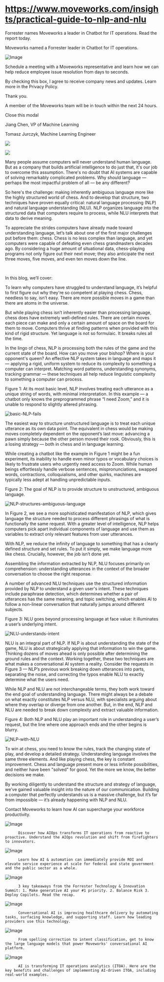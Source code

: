 # https://www.moveworks.com/insights/practical-guide-to-nlp-and-nlu

Forrester names Moveworks a leader in Chatbot for IT operations. Read the report today.

Moveworks named a Forrester leader in Chatbot for IT operations. 

![Image](https://www.moveworks.com/hubfs/img/site/qr-demo.png)

Schedule a meeting with a Moveworks representative and learn how we can help reduce employee issue resolution from days to seconds.

By checking this box, I agree to receive company news and updates. Learn more in the Privacy Policy.

Thank you.

A member of the Moveworks team will be in touch within the next 24 hours.



  Close this modal
  



Jiang Chen, VP of Machine Learning



Tomasz Jurczyk, Machine Learning Engineer


![](https://www.moveworks.com/hubfs/img/blog/20191222-practical-guide-to-nlp-and-nlu/practical-guide-to-nlp-and-nlu.jpg)

![](https://www.moveworks.com/hubfs/img/blog/20191222-practical-guide-to-nlp-and-nlu/practical-guide-to-nlp-and-nlu.jpg)

Many people assume computers will never understand human language. But as a company that builds artificial intelligence to do just that, it's our job to overcome this assumption. There's no doubt that AI systems are capable of solving remarkably complicated problems. Why should language — perhaps the most impactful problem of all — be any different?

So here's the challenge: making inherently ambiguous language more like the highly structured world of chess. And to develop that structure, two techniques have proven equally critical: natural language processing (NLP) and natural language understanding (NLU). NLP organizes language into the structured data that computers require to process, while NLU interprets that data to derive meaning.

To appreciate the strides computers have already made toward understanding language, let’s talk about one of the first major challenges put before them: chess. Chess is no less complex than language, and yet computers were capable of defeating even chess grandmasters decades ago. By considering a huge amount of situational data, chess-playing programs not only figure out their next move; they also anticipate the next three moves, five moves, and even ten moves down the line.

 

In this blog, we’ll cover:

To learn why computers have struggled to understand language, it’s helpful to first figure out why they're so competent at playing chess. Chess, needless to say, isn’t easy. There are more possible moves in a game than there are atoms in the universe.

But while playing chess isn’t inherently easier than processing language, chess does have extremely well-defined rules. There are certain moves each piece can make and only a certain amount of space on the board for them to move. Computers thrive at finding patterns when provided with this kind of rigid structure. Yet language is not so formulaic. It breaks rules all the time.

In the lingo of chess, NLP is processing both the rules of the game and the current state of the board. How can you move your bishop? Where is your opponent's queen? An effective NLP system takes in language and maps it — applying a rigid, uniform system to reduce its complexity to something a computer can interpret. Matching word patterns, understanding synonyms, tracking grammar — these techniques all help reduce linguistic complexity to something a computer can process.

Figure 1: At its most basic level, NLP involves treating each utterance as a unique string of words, with minimal interpretation. In this example — a chatbot only knows the preprogrammed phrase “I need Zoom,” and it is unable to respond to slightly altered phrasing.

![basic-NLP-fails](https://www.moveworks.com/hs-fs/hubfs/img/blog/20191222-practical-guide-to-nlp-and-nlu/basic-NLP-fails.png?width=760&name=basic-NLP-fails.png)

The easiest way to structure unstructured language is to treat each unique utterance as its own data point. The equivalent in chess would be making moves completely dependent on the opponent’s last move: advancing a pawn simply because the other person moved their rook. Obviously, this is a losing strategy — both in chess and in language learning. 

While creating a chatbot like the example in Figure 1 might be a fun experiment, its inability to handle even minor typos or vocabulary choices is likely to frustrate users who urgently need access to Zoom. While human beings effortlessly handle verbose sentences, mispronunciations, swapped words, contractions, colloquialisms, and other quirks, machines are typically less adept at handling unpredictable inputs.

Figure 2: The goal of NLP is to provide structure to unstructured, ambiguous language.

![NLP-structures-ambiguous-language](https://www.moveworks.com/hs-fs/hubfs/img/blog/20191222-practical-guide-to-nlp-and-nlu/NLP-structures-ambiguous-language.png?width=760&name=NLP-structures-ambiguous-language.png)

In Figure 2, we see a more sophisticated manifestation of NLP, which gives language the structure needed to process different phrasings of what is functionally the same request. With a greater level of intelligence, NLP helps computers pick apart individual components of language and use them as variables to extract only relevant features from user utterances.

With NLP, we reduce the infinity of language to something that has a clearly defined structure and set rules. To put it simply, we make language more like chess. Crucially, however, the job isn’t done yet. 

Assembling the information extracted by NLP, NLU focuses primarily on comprehension: understanding utterances in the context of the broader conversation to choose the right response.

A number of advanced NLU techniques use the structured information provided by NLP to understand a given user's intent. These techniques include paraphrase detection, which determines whether a pair of utterances has the same meaning, and topic switching, which enables AI to follow a non-linear conversation that naturally jumps around different subjects.

Figure 3: NLU goes beyond processing language at face value: it illuminates a user’s underlying intent.

![NLU-understands-intent](https://www.moveworks.com/hs-fs/hubfs/img/blog/20191222-practical-guide-to-nlp-and-nlu/NLU-understands-intent.png?width=1200&name=NLU-understands-intent.png)

NLU is an integral part of NLP. If NLP is about understanding the state of the game, NLU is about strategically applying that information to win the game. Thinking dozens of moves ahead is only possible after determining the ground rules and the context. Working together, these two techniques are what makes a conversational AI system a reality. Consider the requests in Figure 3 — NLP’s previous work breaking down utterances into parts, separating the noise, and correcting the typos enable NLU to exactly determine what the users need.

While NLP and NLU are not interchangeable terms, they both work toward the end goal of understanding language. There might always be a debate on what exactly constitutes NLP versus NLU, with specialists arguing about where they overlap or diverge from one another. But, in the end, NLP and NLU are needed to break down complexity and extract valuable information.

Figure 4: Both NLP and NLU play an important role in understanding a user’s request, but the line where one approach ends and the other begins is blurry.

![NLP-with-NLU](https://www.moveworks.com/hs-fs/hubfs/img/blog/20191222-practical-guide-to-nlp-and-nlu/NLP-with-NLU.gif?width=1000&name=NLP-with-NLU.gif)

To win at chess, you need to know the rules, track the changing state of play, and develop a detailed strategy. Understanding language involves the same three elements. And like playing chess, the key is constant improvement. Chess and language present more or less infinite possibilities, and neither have been "solved" for good. Yet the more we know, the better decisions we make. 

By working diligently to understand the structure and strategy of language, we’ve gained valuable insight into the nature of our communication. Building a computer that perfectly understands us is a massive challenge, but it’s far from impossible — it’s already happening with NLP and NLU.

Contact  Moveworks to learn how AI can supercharge your workforce productivity.

![Image](https://www.moveworks.com/hs-fs/hubfs/AIOps-featured-image.png?length=50&name=AIOps-featured-image.png)


          Discover how AIOps transforms IT operations from reactive to proactive. Understand the AIOps revolution and shift from firefighters to innovators.
        

![Image](https://www.moveworks.com/hs-fs/hubfs/Public-Sector-Convo-AI.png?length=50&name=Public-Sector-Convo-AI.png)


          Learn how AI & automation can immediately provide ROI and elevate service experience at scale for federal and state government and the public sector as a whole.
        

![Image](https://www.moveworks.com/hs-fs/hubfs/Forrester%20T%26I%20%281%29.png?length=50&name=Forrester%20T&I%20%281%29.png)


          3 key takeaways from the Forrester Technology & Innovation Summit: 1. Make generative AI your #1 priority. 2. Balance Risk 3. Deploy Copilots. Read the recap.
        

![Image](https://www.moveworks.com/hs-fs/hubfs/healthcare-test.png?length=50&name=healthcare-test.png)


          Conversational AI is improving healthcare delivery by automating tasks, surfacing knowledge, and supporting staff. Learn how leading providers use this technology.
        

![Image](https://www.moveworks.com/hs-fs/hubfs/Moveworks_LLM_Feature.png?length=50&name=Moveworks_LLM_Feature.png)


          From spelling correction to intent classification, get to know the large language models that power Moveworks' conversational AI platform.
        

![Image](https://www.moveworks.com/hs-fs/hubfs/ITOA_feature.png?length=50&name=ITOA_feature.png)


          AI is transforming IT operations analytics (ITOA). Here are the key benefits and challenges of implementing AI-driven ITOA, including real-world examples.
        

